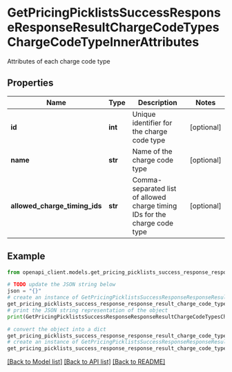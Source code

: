 # GetPricingPicklistsSuccessResponseResponseResultChargeCodeTypesChargeCodeTypeInnerAttributes

Attributes of each charge code type

## Properties

Name | Type | Description | Notes
------------ | ------------- | ------------- | -------------
**id** | **int** | Unique identifier for the charge code type | [optional] 
**name** | **str** | Name of the charge code type | [optional] 
**allowed_charge_timing_ids** | **str** | Comma-separated list of allowed charge timing IDs for the charge code type | [optional] 

## Example

```python
from openapi_client.models.get_pricing_picklists_success_response_response_result_charge_code_types_charge_code_type_inner_attributes import GetPricingPicklistsSuccessResponseResponseResultChargeCodeTypesChargeCodeTypeInnerAttributes

# TODO update the JSON string below
json = "{}"
# create an instance of GetPricingPicklistsSuccessResponseResponseResultChargeCodeTypesChargeCodeTypeInnerAttributes from a JSON string
get_pricing_picklists_success_response_response_result_charge_code_types_charge_code_type_inner_attributes_instance = GetPricingPicklistsSuccessResponseResponseResultChargeCodeTypesChargeCodeTypeInnerAttributes.from_json(json)
# print the JSON string representation of the object
print(GetPricingPicklistsSuccessResponseResponseResultChargeCodeTypesChargeCodeTypeInnerAttributes.to_json())

# convert the object into a dict
get_pricing_picklists_success_response_response_result_charge_code_types_charge_code_type_inner_attributes_dict = get_pricing_picklists_success_response_response_result_charge_code_types_charge_code_type_inner_attributes_instance.to_dict()
# create an instance of GetPricingPicklistsSuccessResponseResponseResultChargeCodeTypesChargeCodeTypeInnerAttributes from a dict
get_pricing_picklists_success_response_response_result_charge_code_types_charge_code_type_inner_attributes_from_dict = GetPricingPicklistsSuccessResponseResponseResultChargeCodeTypesChargeCodeTypeInnerAttributes.from_dict(get_pricing_picklists_success_response_response_result_charge_code_types_charge_code_type_inner_attributes_dict)
```
[[Back to Model list]](../README.md#documentation-for-models) [[Back to API list]](../README.md#documentation-for-api-endpoints) [[Back to README]](../README.md)


